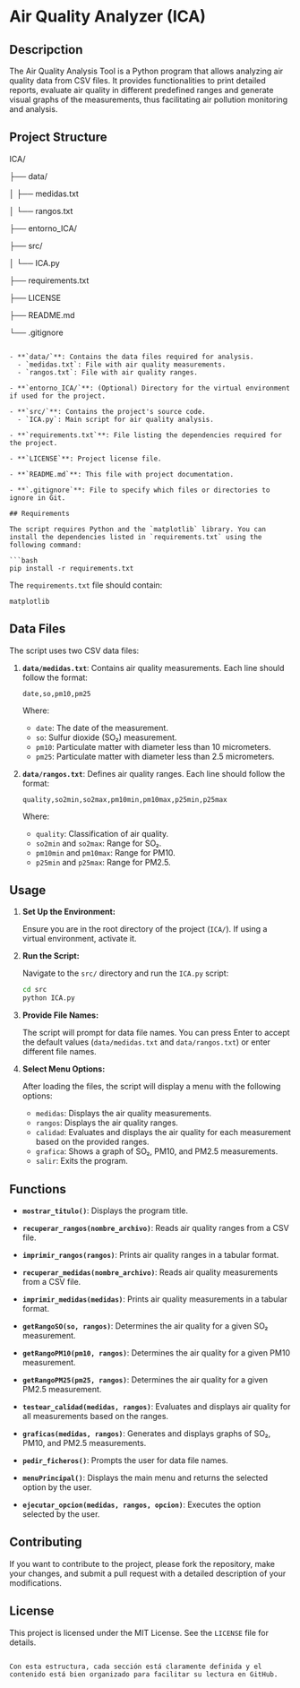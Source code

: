 # Air Quality Analyzer (ICA)

## Descripction

The Air Quality Analysis Tool is a Python program that allows analyzing air quality data from CSV files. It provides functionalities to print detailed reports, evaluate air quality in different predefined ranges and generate visual graphs of the measurements, thus facilitating air pollution monitoring and analysis.

## Project Structure

ICA/

├── data/

│ ├── medidas.txt

│ └── rangos.txt

├── entorno_ICA/

├── src/

│ └── ICA.py

├── requirements.txt

├── LICENSE

├── README.md

└── .gitignore

```

- **`data/`**: Contains the data files required for analysis.
  - `medidas.txt`: File with air quality measurements.
  - `rangos.txt`: File with air quality ranges.

- **`entorno_ICA/`**: (Optional) Directory for the virtual environment if used for the project.

- **`src/`**: Contains the project's source code.
  - `ICA.py`: Main script for air quality analysis.

- **`requirements.txt`**: File listing the dependencies required for the project.

- **`LICENSE`**: Project license file.

- **`README.md`**: This file with project documentation.

- **`.gitignore`**: File to specify which files or directories to ignore in Git.

## Requirements

The script requires Python and the `matplotlib` library. You can install the dependencies listed in `requirements.txt` using the following command:

```bash
pip install -r requirements.txt
```

The `requirements.txt` file should contain:

```
matplotlib
```

## Data Files

The script uses two CSV data files:

1. **`data/medidas.txt`**: Contains air quality measurements. Each line should follow the format:

   ```
   date,so,pm10,pm25
   ```

   Where:
   - `date`: The date of the measurement.
   - `so`: Sulfur dioxide (SO₂) measurement.
   - `pm10`: Particulate matter with diameter less than 10 micrometers.
   - `pm25`: Particulate matter with diameter less than 2.5 micrometers.

2. **`data/rangos.txt`**: Defines air quality ranges. Each line should follow the format:

   ```
   quality,so2min,so2max,pm10min,pm10max,p25min,p25max
   ```

   Where:
   - `quality`: Classification of air quality.
   - `so2min` and `so2max`: Range for SO₂.
   - `pm10min` and `pm10max`: Range for PM10.
   - `p25min` and `p25max`: Range for PM2.5.

## Usage

1. **Set Up the Environment:**

   Ensure you are in the root directory of the project (`ICA/`). If using a virtual environment, activate it.

2. **Run the Script:**

   Navigate to the `src/` directory and run the `ICA.py` script:

   ```bash
   cd src
   python ICA.py
   ```

3. **Provide File Names:**

   The script will prompt for data file names. You can press Enter to accept the default values (`data/medidas.txt` and `data/rangos.txt`) or enter different file names.

4. **Select Menu Options:**

   After loading the files, the script will display a menu with the following options:
   - `medidas`: Displays the air quality measurements.
   - `rangos`: Displays the air quality ranges.
   - `calidad`: Evaluates and displays the air quality for each measurement based on the provided ranges.
   - `grafica`: Shows a graph of SO₂, PM10, and PM2.5 measurements.
   - `salir`: Exits the program.

## Functions

- **`mostrar_titulo()`**: Displays the program title.

- **`recuperar_rangos(nombre_archivo)`**: Reads air quality ranges from a CSV file.

- **`imprimir_rangos(rangos)`**: Prints air quality ranges in a tabular format.

- **`recuperar_medidas(nombre_archivo)`**: Reads air quality measurements from a CSV file.

- **`imprimir_medidas(medidas)`**: Prints air quality measurements in a tabular format.

- **`getRangoSO(so, rangos)`**: Determines the air quality for a given SO₂ measurement.

- **`getRangoPM10(pm10, rangos)`**: Determines the air quality for a given PM10 measurement.

- **`getRangoPM25(pm25, rangos)`**: Determines the air quality for a given PM2.5 measurement.

- **`testear_calidad(medidas, rangos)`**: Evaluates and displays air quality for all measurements based on the ranges.

- **`graficas(medidas, rangos)`**: Generates and displays graphs of SO₂, PM10, and PM2.5 measurements.

- **`pedir_ficheros()`**: Prompts the user for data file names.

- **`menuPrincipal()`**: Displays the main menu and returns the selected option by the user.

- **`ejecutar_opcion(medidas, rangos, opcion)`**: Executes the option selected by the user.

## Contributing

If you want to contribute to the project, please fork the repository, make your changes, and submit a pull request with a detailed description of your modifications.

## License

This project is licensed under the MIT License. See the `LICENSE` file for details.
```

Con esta estructura, cada sección está claramente definida y el contenido está bien organizado para facilitar su lectura en GitHub.
